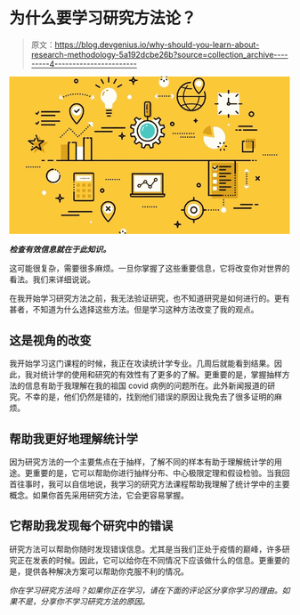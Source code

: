 # 为什么要学习研究方法论？

> 原文：<https://blog.devgenius.io/why-should-you-learn-about-research-methodology-5a192dcbe26b?source=collection_archive---------4----------------------->

![](img/b52799b3ec0834af5b7745a9064ee6ff.png)

***检查有效信息就在于此知识。***

这可能很复杂，需要很多麻烦。一旦你掌握了这些重要信息，它将改变你对世界的看法。我们来详细说说。

在我开始学习研究方法之前，我无法验证研究，也不知道研究是如何进行的。更有甚者，不知道为什么选择这些方法。但是学习这种方法改变了我的观点。

## 这是视角的改变

我开始学习这门课程的时候，我正在攻读统计学专业。几周后就能看到结果。因此，我对统计学的使用和研究的有效性有了更多的了解。更重要的是，掌握抽样方法的信息有助于我理解在我的祖国 covid 病例的问题所在。此外新闻报道的研究。不幸的是，他们仍然是错的，找到他们错误的原因让我免去了很多证明的麻烦。

## 帮助我更好地理解统计学

因为研究方法的一个主要焦点在于抽样，了解不同的样本有助于理解统计学的用途。更重要的是，它可以帮助你进行抽样分布、中心极限定理和假设检验。当我回首往事时，我可以自信地说，我学习的研究方法课程帮助我理解了统计学中的主要概念。如果你首先采用研究方法，它会更容易掌握。

## 它帮助我发现每个研究中的错误

研究方法可以帮助你随时发现错误信息。尤其是当我们正处于疫情的巅峰，许多研究正在发表的时候。因此，它可以给你在不同情况下应该做什么的信息。更重要的是，提供各种解决方案可以帮助你克服不利的情况。

*你在学习研究方法吗？如果你正在学习，请在下面的评论区分享你学习的理由。如果不是，分享你不学习研究方法的原因。*